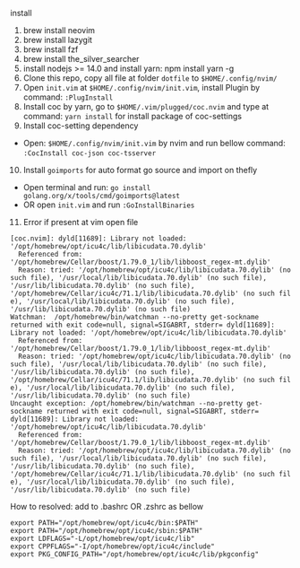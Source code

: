 install 

1. brew install neovim
2. brew install lazygit
3. brew install fzf
4. brew install the_silver_searcher 
5. install nodejs >= 14.0 and install yarn: npm install yarn -g
6. Clone this repo, copy all file at folder `dotfile` to `$HOME/.config/nvim/`
7. Open `init.vim` at `$HOME/.config/nvim/init.vim`, install Plugin by command: `:PlugInstall`
8. Install coc by yarn, go to `$HOME/.vim/plugged/coc.nvim` and type at command:  `yarn install` for install package of coc-settings
9. Install coc-setting dependency
+ Open: `$HOME/.config/nvim/init.vim` by nvim and  run bellow command:  `:CocInstall coc-json coc-tsserver`
10. Install `goimports` for auto format go source and import on thefly   
+ Open terminal and run: `go install golang.org/x/tools/cmd/goimports@latest`
+ OR open `init.vim` and run `:GoInstallBinaries`

11. Error if present at vim open file 
```
[coc.nvim]: dyld[11689]: Library not loaded: '/opt/homebrew/opt/icu4c/lib/libicudata.70.dylib'
  Referenced from: '/opt/homebrew/Cellar/boost/1.79.0_1/lib/libboost_regex-mt.dylib'
  Reason: tried: '/opt/homebrew/opt/icu4c/lib/libicudata.70.dylib' (no such file), '/usr/local/lib/libicudata.70.dylib' (no such file), '/usr/lib/libicudata.70.dylib' (no such file), '/opt/homebrew/Cellar/icu4c/71.1/lib/libicudata.70.dylib' (no such fil
e), '/usr/local/lib/libicudata.70.dylib' (no such file), '/usr/lib/libicudata.70.dylib' (no such file)
Watchman:  /opt/homebrew/bin/watchman --no-pretty get-sockname returned with exit code=null, signal=SIGABRT, stderr= dyld[11689]: Library not loaded: '/opt/homebrew/opt/icu4c/lib/libicudata.70.dylib'
  Referenced from: '/opt/homebrew/Cellar/boost/1.79.0_1/lib/libboost_regex-mt.dylib'
  Reason: tried: '/opt/homebrew/opt/icu4c/lib/libicudata.70.dylib' (no such file), '/usr/local/lib/libicudata.70.dylib' (no such file), '/usr/lib/libicudata.70.dylib' (no such file), '/opt/homebrew/Cellar/icu4c/71.1/lib/libicudata.70.dylib' (no such fil
e), '/usr/local/lib/libicudata.70.dylib' (no such file), '/usr/lib/libicudata.70.dylib' (no such file)
Uncaught exception: /opt/homebrew/bin/watchman --no-pretty get-sockname returned with exit code=null, signal=SIGABRT, stderr= dyld[11689]: Library not loaded: '/opt/homebrew/opt/icu4c/lib/libicudata.70.dylib'
  Referenced from: '/opt/homebrew/Cellar/boost/1.79.0_1/lib/libboost_regex-mt.dylib'
  Reason: tried: '/opt/homebrew/opt/icu4c/lib/libicudata.70.dylib' (no such file), '/usr/local/lib/libicudata.70.dylib' (no such file), '/usr/lib/libicudata.70.dylib' (no such file), '/opt/homebrew/Cellar/icu4c/71.1/lib/libicudata.70.dylib' (no such fil
e), '/usr/local/lib/libicudata.70.dylib' (no such file), '/usr/lib/libicudata.70.dylib' (no such file)
```

How to resolved: add to .bashrc OR .zshrc as bellow

```
export PATH="/opt/homebrew/opt/icu4c/bin:$PATH"
export PATH="/opt/homebrew/opt/icu4c/sbin:$PATH"
export LDFLAGS="-L/opt/homebrew/opt/icu4c/lib"
export CPPFLAGS="-I/opt/homebrew/opt/icu4c/include"
export PKG_CONFIG_PATH="/opt/homebrew/opt/icu4c/lib/pkgconfig"
```
